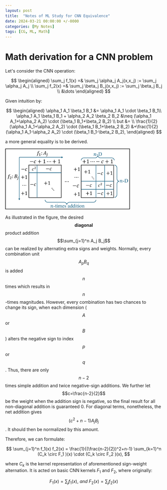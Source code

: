 ```yaml
---
layout: post
title:  "Notes of ML Study for CNN Equivalence"
date: 2024-03-21 00:00:00 +/-0000
categories: [My Notes]
tags: [CG, ML, Math]
---
```


# Math derivation for a CNN problem

Let's consider the CNN operation:

$$
\begin{aligned}
\sum_j f_1(x) =& \sum_j \alpha_j A_j(x,x_j) := \sum_j \alpha_j A_j \\
\sum_j f_2(x) =& \sum_j \beta_j B_j(x,x_j) := \sum_j \beta_j B_j   \\
&\dots
\end{aligned}
$$

Given intuition by:

$$
\begin{aligned}
\alpha_1 A_1 \beta_1 B_1  &= \alpha_1 A_1 \cdot \beta_1 B_1\\
\alpha_1 A_1 \beta_1 B_1 + \alpha_2 A_2 \beta_2 B_2 &\neq 
(\alpha_1 A_1+\alpha_2 A_2) \cdot (\beta_1 B_1+\beta_2 B_2) \\
but &= \\ 
\frac{1}{2}(\alpha_1 A_1+\alpha_2 A_2) \cdot (\beta_1 B_1+\beta_2 B_2)
&+\frac{1}{2}(\alpha_1 A_1-\alpha_2 A_2) \cdot (\beta_1 B_1-\beta_2 B_2),
\end{aligned}
$$

a more general equality is to be derived. 

<img src="assets/images/Notes/pic_cnn.jpg" alt="illustration_1" width="400" /> 

As illustrated in the figure, the desired $$\textbf{diagonal}$$ product addition $$\sum_{j=1}^n A_j B_j$$ can be realized by alternating extra signs and weights. Normally, every combination unit $$A_p B_q$$ is added $$n$$ times which results in $$n$$-times magnitudes. However, every combination has two chances to change its sign, when each dimension ($$A$$ or $$B$$) alters the negative sign to index $$p$$ or $$q$$. Thus, there are only $$n-2$$ times simple addition and twice negative-sign additions. We further let $$c=\frac{n-2}{2}$$ be the weight when the addition sign is negative, so the final result for all non-diagonal addition is guaranteed 0. For diagonal terms, nonetheless, the net addition gives $$(c^2+n-1)A_j B_j$$. It should then be normalized by this amount. 

Therefore, we can formulate:

$$
\sum_{j=1}^n f_1(x) f_2(x) = \frac{1}{(\frac{n-2}{2})^2+n-1} \sum_{k=1}^n (C_k \circ F_1 )(x) \cdot  (C_k \circ F_2 )(x),
$$

where $C_k$ is the kernel representation of aforementioned sign-weight alternation. It is acted on basic CNN kernels $F_1$ and $F_2$, where originally:

$$
F_1(x) = \sum_j f_1(x),~ and ~
F_2(x) = \sum_j f_2(x)
$$